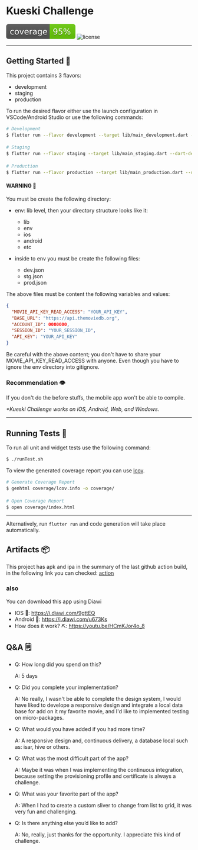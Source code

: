# Kueski Challenge

![coverage][coverage_badge]
![license][license_badge]

---

## Getting Started 🚀

This project contains 3 flavors:

- development
- staging
- production

To run the desired flavor either use the launch configuration in VSCode/Android Studio or use the following commands:

```sh
# Development
$ flutter run --flavor development --target lib/main_development.dart --dart-define-from-file=env/dev.json

# Staging
$ flutter run --flavor staging --target lib/main_staging.dart --dart-define-from-file=env/stg.json

# Production
$ flutter run --flavor production --target lib/main_production.dart --dart-define-from-file=env/prod.json
```

#### WARNING 📌

You must be create the following directory:

- env: lib level, then your directory structure looks like it:

  - lib
  - env
  - ios
  - android
  - etc

- inside to env you must be create the following files:
  - dev.json
  - stg.json
  - prod.json

The above files must be content the following variables and values:

```json
{
  "MOVIE_API_KEY_READ_ACCESS": "YOUR_API_KEY",
  "BASE_URL": "https://api.themoviedb.org",
  "ACCOUNT_ID": 0000000,
  "SESSION_ID": "YOUR_SESSION_ID",
  "API_KEY": "YOUR_API_KEY"
}
```

Be careful with the above content; you don't have to share your MOVIE_API_KEY_READ_ACCESS with anyone. Even though you have to ignore the env directory into gitignore.

### Recommendation 👁️

If you don't do the before stuffs, the mobile app won't be able to compile.

_\*Kueski Challenge works on iOS, Android, Web, and Windows._

---

## Running Tests 🧪

To run all unit and widget tests use the following command:

```sh
$ ./runTest.sh

```

To view the generated coverage report you can use [lcov](https://github.com/linux-test-project/lcov).

```sh
# Generate Coverage Report
$ genhtml coverage/lcov.info -o coverage/

# Open Coverage Report
$ open coverage/index.html
```

---

Alternatively, run `flutter run` and code generation will take place automatically.

## Artifacts 📦

This project has apk and ipa in the summary of the last github action build, in the following link you can checked:
[action](https://github.com/Makarov96/kueski-challenge/actions/runs/8430973725)

### also

You can download this app using Diawi

- IOS 📱: https://i.diawi.com/9gttEQ
- Android 🤖: https://i.diawi.com/u673Ks
- How does it work? ⛏️: https://youtu.be/HCmKJor4o_8

[coverage_badge]: coverage_badge.svg
[license_badge]: https://img.shields.io/badge/license-MIT-blue.svg
[license_link]: https://opensource.org/licenses/MIT

## Q&A 🗒️

- Q: How long did you spend on this?

  A: 5 days

- Q: Did you complete your implementation?

  A: No really, I wasn't be able to complete the design system, I would have liked to develope a responsive design and integrate a local data base for add on it my favorite movie, and I'd like to implemented testing on micro-packages.

- Q: What would you have added if you had more time?

  A: A responsive design and, continuous delivery, a database local such as: isar, hive or others.

- Q: What was the most difficult part of the app?

  A: Maybe it was when I was implementing the continuous integration, because setting the provisioning profile and certificate is always a challenge.

- Q: What was your favorite part of the app?

  A: When I had to create a custom sliver to change from list to grid, it was very fun and challenging.

- Q: Is there anything else you’d like to add?

  A: No, really, just thanks for the opportunity. I appreciate this kind of challenge.
